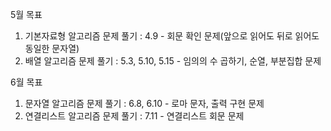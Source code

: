 5월 목표
1. 기본자료형 알고리즘 문제 풀기 : 4.9 - 회문 확인 문제(앞으로 읽어도 뒤로 읽어도 동일한 문자열)
2. 배열 알고리즘 문제 풀기 : 5.3, 5.10, 5.15 - 임의의 수 곱하기, 순열, 부분집합 문제

6월 목표
1. 문자열 알고리즘 문제 풀기 : 6.8, 6.10 - 로마 문자, 출력 구현 문제
2. 연결리스트 알고리즘 문제 풀기 : 7.11 - 연결리스트 회문 문제
